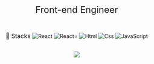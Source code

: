 <center>
  
<font size="5em"> Front-end Engineer </font>
  
<br>
  
<font size="3em"> 💜 Stacks </font>
<img alt="React" src ="https://img.shields.io/badge/React-E34F26.svg?&style=for-the-badge&logo=REACT&logoColor=white"/></a>
<img alt="React" src ="https://img.shields.io/badge/ReactNative-E34F26.svg?&style=for-the-badge&logo=REACT&logoColor=white"/></a>=
<img alt="Html" src ="https://img.shields.io/badge/HTML5-E34F26.svg?&style=for-the-badge&logo=HTML5&logoColor=white"/></a>
<img alt="Css" src ="https://img.shields.io/badge/CSS3-1572B6.svg?&style=for-the-badge&logo=CSS3&logoColor=white"/></a>
<img alt="JavaScript" src ="https://img.shields.io/badge/JavaScriipt-F7DF1E.svg?&style=for-the-badge&logo=JavaScript&logoColor=black"/></a>

<br>

<img src="http://mazassumnida.wtf/api/v2/generate_badge?boj=0909oje">

</center>
